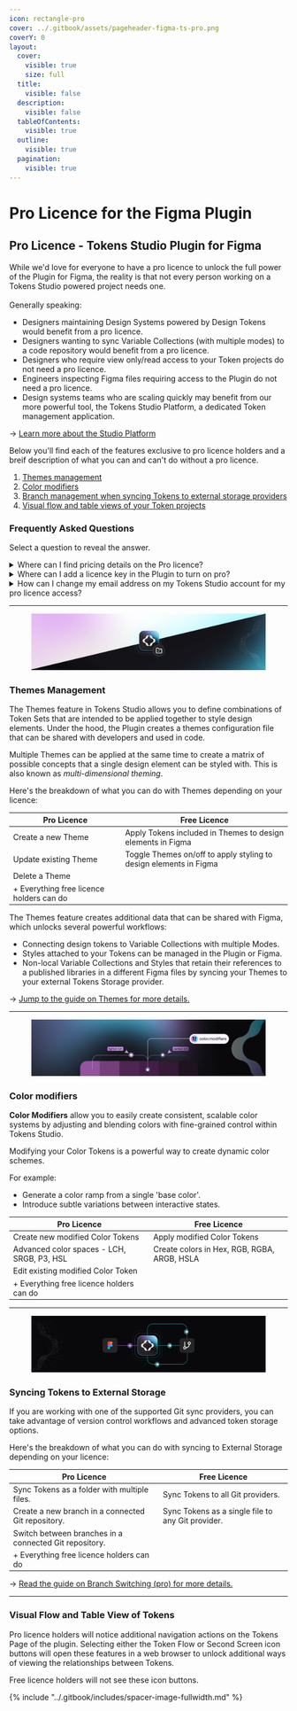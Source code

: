 ```yaml
---
icon: rectangle-pro
cover: ../.gitbook/assets/pageheader-figma-ts-pro.png
coverY: 0
layout:
  cover:
    visible: true
    size: full
  title:
    visible: false
  description:
    visible: false
  tableOfContents:
    visible: true
  outline:
    visible: true
  pagination:
    visible: true
---
```


# Pro Licence for the Figma Plugin

## Pro Licence - Tokens Studio Plugin for Figma

While we'd love for everyone to have a pro licence to unlock the full power of the Plugin for Figma, the reality is that not every person working on a Tokens Studio powered project needs one. \
\
Generally speaking:

* Designers maintaining Design Systems powered by Design Tokens would benefit from a pro licence.&#x20;
* Designers wanting to sync Variable Collections (with multiple modes) to a code repository would benefit from a pro licence.
* Designers who require view only/read access to your Token projects do not need a pro licence.&#x20;
* Engineers inspecting Figma files requiring access to the Plugin do not need a pro licence.&#x20;
* Design systems teams who are scaling quickly may benefit from our more powerful tool, the Tokens Studio Platform, a dedicated Token management application.&#x20;

→ [Learn more about the Studio Platform ](https://tokens.studio/studio)



Below you'll find each of the features exclusive to pro licence holders and a breif description of what you can and can't do without a pro licence.&#x20;

1. [Themes management](pro-licence.md#themes-management)
2. [Color modifiers](pro-licence.md#color-modifiers)
3. [Branch management when syncing Tokens to external storage providers](pro-licence.md#syncing-tokens-to-external-storage)
4. [Visual flow and table views of your Token projects](pro-licence.md#visual-flow-and-table-view-of-tokens)



### Frequently Asked Questions

Select a question to reveal the answer.

<details>

<summary>Where can I find pricing details on the Pro licence?</summary>

The pricing page has the most up to date details based on your geographic region.

[https://tokens.studio/pricing](https://tokens.studio/pricing)

</details>

<details>

<summary>Where can I add a licence key in the Plugin to turn on pro?</summary>

The Settings page of the plugin is where you can enter your licence key.&#x20;

[#id-1.-license-key](../manage-settings/plugin.md#id-1.-license-key "mention")

</details>

<details>

<summary>How can I change my email address on my Tokens Studio account for my pro licence access?</summary>

You can change the e-mail of your Tokens Studio account at [account.tokens.studio](https://account.tokens.studio/)\
Once logged in, you can choose 'Edit billing' in the left panel. \
You can update the billing information, including the e-mail.\
\
**Note:** this e-mail is **not** linked to the actual access to the Pro features in the plugin, but only for the account page and billing related communication.&#x20;

</details>

***

<figure><img src="../.gitbook/assets/pageHeader-themes-tsOnly.png" alt=""><figcaption></figcaption></figure>

### Themes Management

The Themes feature in Tokens Studio allows you to define combinations of Token Sets that are intended to be applied together to style design elements. Under the hood, the Plugin creates a themes configuration file that can be shared with developers and used in code.&#x20;

Multiple Themes can be applied at the same time to create a matrix of possible concepts that a single design element can be styled with. This is also known as _multi-dimensional theming_.&#x20;



Here's the breakdown of what you can do with Themes depending on your licence:

| Pro Licence                              | Free Licence                                                      |
| ---------------------------------------- | ----------------------------------------------------------------- |
| Create a new Theme                       | Apply Tokens included in Themes to design elements in Figma       |
| Update existing Theme                    | Toggle Themes on/off to apply styling to design elements in Figma |
| Delete a Theme                           |                                                                   |
| + Everything free licence holders can do |                                                                   |



The Themes feature creates additional data that can be shared with Figma, which unlocks several powerful workflows:&#x20;

* Connecting design tokens to Variable Collections with multiple Modes.&#x20;
* Styles attached to your Tokens can be managed in the Plugin or Figma.
* Non-local Variable Collections and Styles that retain their references to a published libraries in a different Figma files by syncing your Themes to your external Tokens Storage provider.&#x20;

→ [Jump to the guide on Themes for more details.](../manage-themes/themes-overview.md)

***

<figure><img src="../.gitbook/assets/pageHeader-token-type-color-modified.png" alt=""><figcaption></figcaption></figure>

### Color modifiers

**Color Modifiers** allow you to easily create consistent, scalable color systems by adjusting and blending colors with fine-grained control within Tokens Studio.&#x20;

Modifying your Color Tokens is a powerful way to create dynamic color schemes.&#x20;

For example:

* Generate a color ramp from a single 'base color'.
* Introduce subtle variations between interactive states.

| Pro Licence                                | Free Licence                                |
| ------------------------------------------ | ------------------------------------------- |
| Create new modified Color Tokens           | Apply modified Color Tokens                 |
| Advanced color spaces - LCH, SRGB, P3, HSL | Create colors in Hex, RGB, RGBA, ARGB, HSLA |
| Edit existing modified Color Token         |                                             |
| + Everything free licence holders can do   |                                             |



***

<figure><img src="../.gitbook/assets/BRANCH-page-header-sync-provider.png" alt=""><figcaption></figcaption></figure>

### Syncing Tokens to External Storage

If you are working with one of the supported Git sync providers, you can take advantage of version control workflows and advanced token storage options.&#x20;

Here's the breakdown of what you can do with syncing to External Storage depending on your licence:

| Pro Licence                                            | Free Licence                                      |
| ------------------------------------------------------ | ------------------------------------------------- |
| Sync Tokens as a folder with multiple files.           | Sync Tokens to all Git providers.                 |
| Create a new branch in a connected Git repository.     | Sync Tokens as a single file to any Git provider. |
| Switch between branches in a connected Git repository. |                                                   |
| + Everything free licence holders can do               |                                                   |

→ [Read the guide on Branch Switching (pro) for more details.](../token-storage/remote-branch-switch.md)

***

### Visual Flow and Table View of Tokens&#x20;

Pro licence holders will notice additional navigation actions on the Tokens Page of the plugin. Selecting either the Token Flow or Second Screen icon buttons will open these features in a web browser to unlock additional ways of viewing the relationships between Tokens.&#x20;

Free licence holders will not see these icon buttons.&#x20;



{% include "../.gitbook/includes/spacer-image-fullwidth.md" %}
